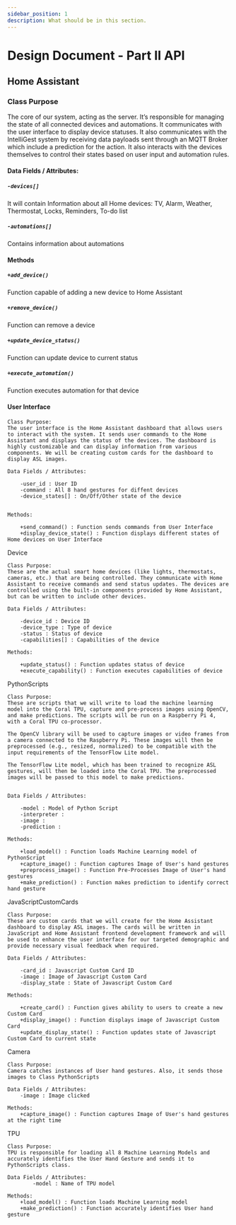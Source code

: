 ```yaml
---
sidebar_position: 1
description: What should be in this section.
---
```


# Design Document - Part II API

## Home Assistant

### Class Purpose

The core of our system, acting as the server. It’s responsible for managing the state of all connected devices and automations. It communicates with the user interface to display device statuses. It also communicates with the IntelliGest system by receiving data payloads sent through an MQTT Broker which include a prediction for the action. It also interacts with the devices themselves to control their states based on user input and automation rules.

#### Data Fields / Attributes:

##### `-devices[]`

It will contain Information about all Home devices: TV, Alarm, Weather, Thermostat, Locks, Reminders, To-do list

##### `-automations[]`

Contains information about automations

#### Methods

##### `+add_device()`

Function capable of adding a new device to Home Assistant

##### `+remove_device()`

Function can remove a device

##### `+update_device_status()`

Function can update device to current status

##### `+execute_automation()`

Function executes automation for that device

#### User Interface

    Class Purpose: 
    The user interface is the Home Assistant dashboard that allows users to interact with the system. It sends user commands to the Home Assistant and displays the status of the devices. The dashboard is highly customizable and can display information from various components. We will be creating custom cards for the dashboard to display ASL images.

    Data Fields / Attributes:

        -user_id : User ID
        -command : All 8 hand gestures for diffent devices
        -device_states[] : On/Off/Other state of the device


    Methods:

        +send_command() : Function sends commands from User Interface
        +display_device_state() : Function displays different states of Home devices on User Interface 

    

Device

    Class Purpose:
    These are the actual smart home devices (like lights, thermostats, cameras, etc.) that are being controlled. They communicate with Home Assistant to receive commands and send status updates. The devices are controlled using the built-in components provided by Home Assistant, but can be written to include other devices.

    Data Fields / Attributes:

        -device_id : Device ID
        -device_type : Type of device
        -status : Status of device
        -capabilities[] : Capabilities of the device

    Methods:

        +update_status() : Function updates status of device
        +execute_capability() : Function executes capabilities of device



PythonScripts

    Class Purpose:
    These are scripts that we will write to load the machine learning model into the Coral TPU, capture and pre-process images using OpenCV, and make predictions. The scripts will be run on a Raspberry Pi 4, with a Coral TPU co-processor.

    The OpenCV library will be used to capture images or video frames from a camera connected to the Raspberry Pi. These images will then be preprocessed (e.g., resized, normalized) to be compatible with the input requirements of the TensorFlow Lite model.

    The TensorFlow Lite model, which has been trained to recognize ASL gestures, will then be loaded into the Coral TPU. The preprocessed images will be passed to this model to make predictions.


    Data Fields / Attributes:

        -model : Model of Python Script
        -interpreter : 
        -image : 
        -prediction : 

    Methods:

        +load_model() : Function loads Machine Learning model of PythonScript
        +capture_image() : Function captures Image of User's hand gestures
        +preprocess_image() : Function Pre-Processes Image of User's hand gestures
        +make_prediction() : Function makes prediction to identify correct hand gesture



JavaScriptCustomCards

    Class Purpose:
    These are custom cards that we will create for the Home Assistant dashboard to display ASL images. The cards will be written in JavaScript and Home Assistant frontend development framework and will be used to enhance the user interface for our targeted demographic and provide necessary visual feedback when required.

    Data Fields / Attributes:

        -card_id : Javascript Custom Card ID 
        -image : Image of Javascript Custom Card
        -display_state : State of Javascript Custom Card

    Methods:

        +create_card() : Function gives ability to users to create a new Custom Card
        +display_image() : Function displays image of Javascript Custom Card
        +update_display_state() : Function updates state of Javascript Custom Card to current state



Camera

    Class Purpose:
    Camera catches instances of User hand gestures. Also, it sends those images to Class PythonScripts

    Data Fields / Attributes:
        -image : Image clicked 

    Methods:
        +capture_image() : Function captures Image of User's hand gestures at the right time



TPU

    Class Purpose:
    TPU is responsible for loading all 8 Machine Learning Models and accurately identifies the User Hand Gesture and sends it to PythonScripts class. 
    
    Data Fields / Attributes:
            -model : Name of TPU model

    Methods:
        +load_model() : Function loads Machine Learning model 
        +make_prediction() : Function accurately identifies User hand gesture
       
